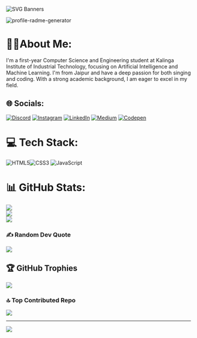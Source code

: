 ![SVG Banners](https://svg-banners.vercel.app/api?type=origin&text1=Hardik%20Gupta%20😃&text2=🧑🏻‍💼%20%20Entrepreneur%20,%20🧑🏻‍💻%20%20Passionate%20Coder%20,%20📖%20%20Learner&width=900&height=400)


<img height="auto" src="https://komarev.com/ghpvc/?username=technicalranjitofficial&label=Profile%20views&color=0e75b6&style=flat" alt="profile-radme-generator" />



  # 👦🏻About Me:
I'm a first-year Computer Science and Engineering student at Kalinga Institute of Industrial Technology, focusing on Artificial Intelligence and Machine Learning. I'm from Jaipur and have a deep passion for both singing and coding. With a strong academic background, I am eager to excel in my field.


## 🌐 Socials:
[![Discord](https://img.shields.io/badge/Discord-%237289DA.svg?logo=discord&logoColor=white)](https://discord.gg/https://camo.githubusercontent.com/939b5363e8c2433951d755f76895c3f7ab47699a28857f8f04fc7886d988a0c5/68747470733a2f2f696d672e736869656c64732e696f2f7374617469632f76313f6d6573736167653d446973636f7264266c6f676f3d646973636f7264266c6162656c3d26636f6c6f723d373238394441266c6f676f436f6c6f723d7768697465266c6162656c436f6c6f723d267374796c653d666f722d7468652d6261646765) [![Instagram](https://img.shields.io/badge/Instagram-%23E4405F.svg?logo=Instagram&logoColor=white)](https://instagram.com/https://www.instagram.com/hardikguptaofficial63/) [![LinkedIn](https://img.shields.io/badge/LinkedIn-%230077B5.svg?logo=linkedin&logoColor=white)](https://linkedin.com/in/https://www.linkedin.com/in/hardik-gupta-b528072b3/) [![Medium](https://img.shields.io/badge/Medium-12100E?logo=medium&logoColor=white)](https://medium.com/@https://medium.com/@hardikgupta8792) [![Codepen](https://img.shields.io/badge/Codepen-000000?style=for-the-badge&logo=codepen&logoColor=white)](https://codepen.io/https://codepen.io/Hardik-Gupta-the-typescripter) 
# 💻 Tech Stack:
 ![HTML5](https://img.shields.io/badge/html5-%23E34F26.svg?style=flat&logo=html5&logoColor=white)![CSS3](https://img.shields.io/badge/css3-%231572B6.svg?style=flat&logo=css3&logoColor=white) ![JavaScript](https://img.shields.io/badge/javascript-%23323330.svg?style=flat&logo=javascript&logoColor=%23F7DF1E) 
# 📊 GitHub Stats:
![](https://github-readme-stats.vercel.app/api?username=hardikguptaofficialgit&theme=ambient_gradient&hide_border=false&include_all_commits=true&count_private=true)<br/>
![](https://github-readme-streak-stats.herokuapp.com/?user=hardikguptaofficialgit&theme=ambient_gradient&hide_border=false)<br/>
![](https://github-readme-stats.vercel.app/api/top-langs/?username=hardikguptaofficialgit&theme=ambient_gradient&hide_border=false&include_all_commits=true&count_private=true&layout=compact)



### ✍️ Random Dev Quote
![](https://quotes-github-readme.vercel.app/api?type=horizontal&theme=radical)

## 🏆 GitHub Trophies
![](https://github-profile-trophy.vercel.app/?username=hardikguptaofficialgit&theme=radical&no-frame=true&no-bg=true&margin-w=4)

### 🔝 Top Contributed Repo
![](https://github-contributor-stats.vercel.app/api?username=hardikguptaofficialgit&limit=5&theme=dark&combine_all_yearly_contributions=true)

---
[![](https://visitcount.itsvg.in/api?id=hardikguptaofficialgit&icon=8&color=0)](https://visitcount.itsvg.in)

